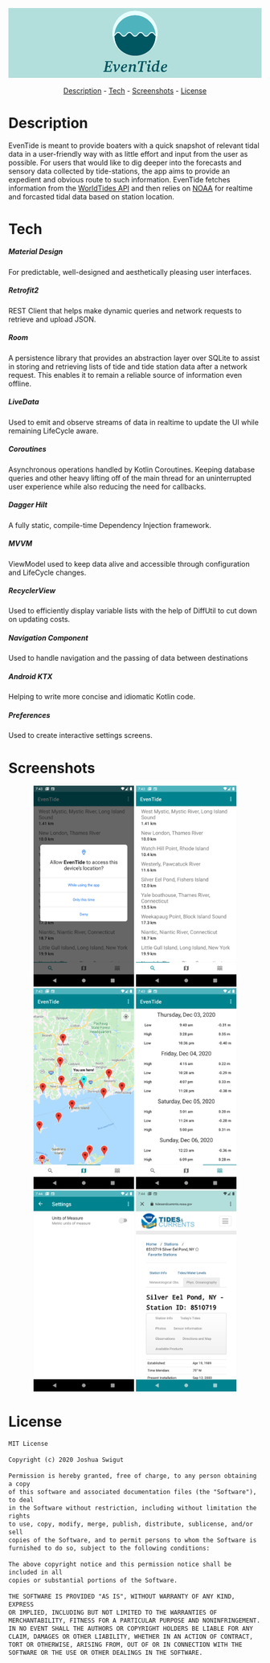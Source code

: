 <p align = "center">
  <img src = "etlogobanner.png" >
  </p>

<p align = "center">
  <a href="#description">Description</a> -
  <a href="#tech">Tech</a> -
  <a href="#screenshots">Screenshots</a> -
  <a href="#license">License</a>
  </p>


# Description

  EvenTide is meant to provide boaters with a quick snapshot of relevant
  tidal data in a user-friendly way with as little effort and input from
  the user as possible. For users that would like to dig deeper into the
  forecasts and sensory data collected by tide-stations, the app aims to
  provide an expedient and obvious route to such information. EvenTide
  fetches information from the
  [WorldTides API](https://www.worldtides.info/apidocs) and then relies
  on [NOAA](https://tidesandcurrents.noaa.gov/) for realtime and
  forcasted tidal data based on station location.

# Tech
<h5>Material Design</h5> For predictable, well-designed and
aesthetically pleasing user interfaces.
<h5>Retrofit2</h5> REST Client that helps make dynamic queries and network requests to retrieve
 and upload JSON.
<h5>Room</h5> A persistence library that provides an abstraction layer over SQLite to assist
 in storing and retrieving lists of tide and tide station data after a network
request. This enables it to remain a reliable source of information even offline.
<h5>LiveData</h5> Used to emit and observe streams of data in realtime to update the UI while remaining
LifeCycle aware.
<h5>Coroutines</h5> Asynchronous operations handled by Kotlin Coroutines. Keeping database queries and
other heavy lifting off of the main thread for an uninterrupted user experience while also
reducing the need for callbacks.
<h5>Dagger Hilt</h5> A fully static, compile-time Dependency Injection framework.
<h5>MVVM</h5> ViewModel used to keep data alive and accessible through configuration and LifeCycle changes.
<h5>RecyclerView</h5> Used to efficiently display variable lists with the help of DiffUtil to cut down on updating costs.
<h5>Navigation Component</h5> Used to handle navigation and the passing of data between destinations
<h5>Android KTX</h5> Helping to write more concise and idiomatic Kotlin code.
<h5>Preferences</h5> Used to create interactive settings screens.


# Screenshots
<p align = "center">
<img src = "etlocationscreen.png" height = "400" width = "200" >
<img src = "etstationlist.png" height = "400" width = "200" >
<img src = "etmap.png" height = "400" width = "200" >
<img src = "ettideslist.png" height = "400" width = "200" >
<img src = "etsettingsscreen.png" height = "400" width = "200" >
<img src = "etcustomtab.png" height = "400" width = "200" >
  </p>



# License
```
MIT License

Copyright (c) 2020 Joshua Swigut

Permission is hereby granted, free of charge, to any person obtaining a copy
of this software and associated documentation files (the "Software"), to deal
in the Software without restriction, including without limitation the rights
to use, copy, modify, merge, publish, distribute, sublicense, and/or sell
copies of the Software, and to permit persons to whom the Software is
furnished to do so, subject to the following conditions:

The above copyright notice and this permission notice shall be included in all
copies or substantial portions of the Software.

THE SOFTWARE IS PROVIDED "AS IS", WITHOUT WARRANTY OF ANY KIND, EXPRESS
OR IMPLIED, INCLUDING BUT NOT LIMITED TO THE WARRANTIES OF
MERCHANTABILITY, FITNESS FOR A PARTICULAR PURPOSE AND NONINFRINGEMENT.
IN NO EVENT SHALL THE AUTHORS OR COPYRIGHT HOLDERS BE LIABLE FOR ANY
CLAIM, DAMAGES OR OTHER LIABILITY, WHETHER IN AN ACTION OF CONTRACT,
TORT OR OTHERWISE, ARISING FROM, OUT OF OR IN CONNECTION WITH THE
SOFTWARE OR THE USE OR OTHER DEALINGS IN THE SOFTWARE.
```
